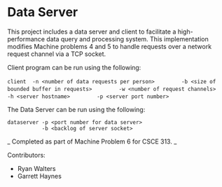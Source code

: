 # Data Server #

This project includes a data server and client to facilitate a high-performance data query and processing system. This implementation modifies Machine problems 4 and 5 to handle requests over a network request channel via a TCP socket.

Client program can be run using the following:

`client  -n <number of data requests per person>`
`        -b <size of bounded buffer in requests>`
`        -w <number of request channels>`
`        -h <server hostname>`
`        -p <server port number>`

The Data Server can be run using the following:
```
dataserver -p <port number for data server>
           -b <backlog of server socket>
```

_ Completed as part of Machine Problem 6 for CSCE 313. _

Contributors:
* Ryan Walters
* Garrett Haynes
